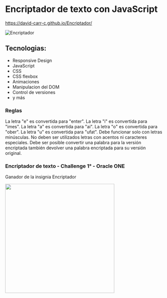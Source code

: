 # Encriptador de texto con JavaScript
https://david-carr-c.github.io/Encriptador/

![Encriptador](https://user-images.githubusercontent.com/88515120/197096651-653a313a-2e62-43af-bd34-5cb7138bd238.png)

## Tecnologias:
- Responsive Design
- JavaScript
- CSS
- CSS flexbox
- Animaciones
- Manipulacion del DOM
- Control de versiones
- y más

### Reglas
La letra "e" es convertida para "enter". La letra "i" es convertida para "imes". La letra "a" es convertida para "ai". La letra "o" es convertida para "ober". La letra "u" es convertida para "ufat". Debe funcionar solo con letras minúsculas. No deben ser utilizados letras con acentos ni caracteres especiales. Debe ser posible convertir una palabra para la versión encriptada también devolver una palabra encriptada para su versión original.

### Encriptador de texto - Challenge 1° - Oracle ONE
Ganador de la insignia Encriptador

<img src="https://user-images.githubusercontent.com/88515120/197096716-130ff0bb-aa3d-48dc-8e18-9b2f1562cb6d.png" height="auto" width="350px">
